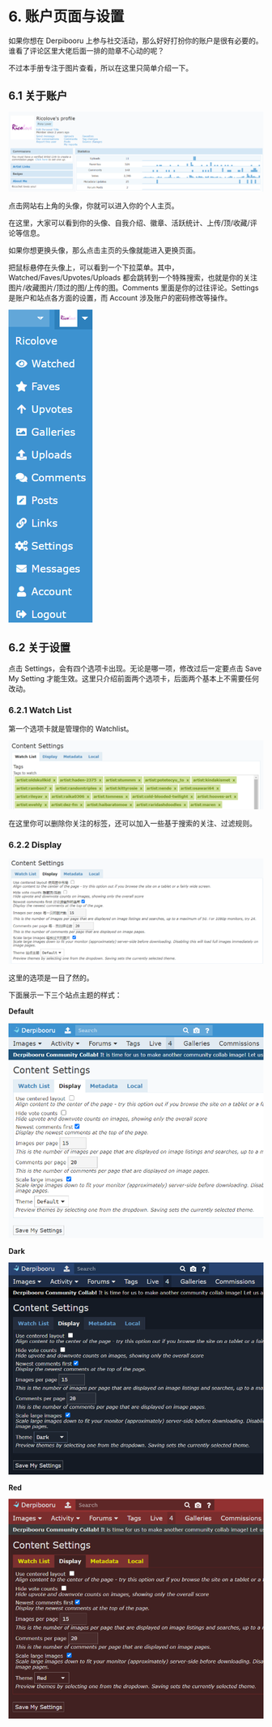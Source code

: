 # 6. 账户页面与设置

如果你想在 Derpibooru 上参与社交活动，那么好好打扮你的账户是很有必要的。谁看了评论区里大佬后面一排的勋章不心动的呢？

不过本手册专注于图片查看，所以在这里只简单介绍一下。

## 6.1 关于账户

![image-20201213011613755](image/image-20201213011613755.png)

点击网站右上角的头像，你就可以进入你的个人主页。

在这里，大家可以看到你的头像、自我介绍、徽章、活跃统计、上传/顶/收藏/评论等信息。

如果你想更换头像，那么点击主页的头像就能进入更换页面。



把鼠标悬停在头像上，可以看到一个下拉菜单。其中，Watched/Faves/Upvotes/Uploads 都会跳转到一个特殊搜索，也就是你的关注图片/收藏图片/顶过的图/上传的图。Comments 里面是你的过往评论。Settings 是账户和站点各方面的设置，而 Account 涉及账户的密码修改等操作。

![image-20201213011916914](image/image-20201213011916914.png)



## 6.2 关于设置

点击 Settings，会有四个选项卡出现。无论是哪一项，修改过后一定要点击 Save My Setting 才能生效。这里只介绍前面两个选项卡，后面两个基本上不需要任何改动。

### 6.2.1 Watch List

第一个选项卡就是管理你的 Watchlist。

![image-20201213012503507](image/image-20201213012503507.png)

在这里你可以删除你关注的标签，还可以加入一些基于搜索的关注、过滤规则。



### 6.2.2 Display

![image-20201213013021544](image/image-20201213013021544.png)

这里的选项是一目了然的。

下面展示一下三个站点主题的样式：

**Default**

![image-20201213013133725](image/image-20201213013133725.png)

**Dark**

![image-20201213013321116](image/image-20201213013321116.png)

**Red**

![image-20201213013245385](image/image-20201213013245385.png)



